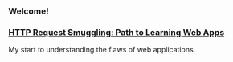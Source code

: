 ### Welcome!


### [HTTP Request Smuggling: Path to Learning Web Apps](https://github.com/CRAYPAUL/craypaul.github.io/blob/master/help.md)
My start to understanding the flaws of web applications.
